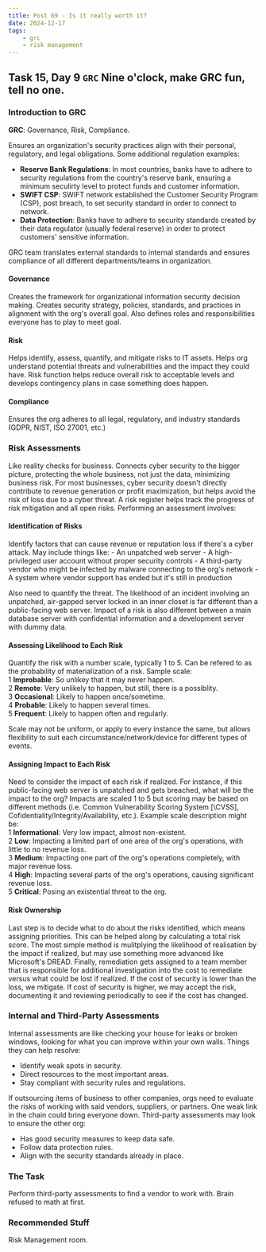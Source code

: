 ```yaml
---
title: Post 69 - Is it really worth it?
date: 2024-12-17
tags:
    - grc
    - risk management
---
```

## Task 15, Day 9 `GRC` Nine o'clock, make GRC fun, tell no one.  

### Introduction to GRC
**GRC**: Governance, Risk, Compliance.  

Ensures an organization's security practices align with their personal, regulatory, and legal obligations. Some additional regulation examples:  
 - **Reserve Bank Regulations**: In most countries, banks have to adhere to security regulations from the country's reserve bank, ensuring a minimum seculirty level to protect funds and customer information.
 - **SWIFT CSP**: SWIFT network established the Customer Security Program (CSP), post breach, to set security standard in order to connect to network.
 - **Data Protection**: Banks have to adhere to security standards created by their data regulator (usually federal reserve) in order to protect customers' sensitive information.  

GRC team translates external standards to internal standards and ensures compliance of all different departments/teams in organization.  

#### Governance
Creates the framework for organizational information security decision making. Creates security strategy, policies, standards, and practices in alignment with the org's overall goal. Also defines roles and responsibilities everyone has to play to meet goal.  

#### Risk
Helps identify, assess, quantify, and mitigate risks to IT assets. Helps org understand potential threats and vulnerabilities and the impact they could have. Risk function helps reduce overall risk to acceptable levels and develops contingency plans in case something does happen.  

#### Compliance
Ensures the org adheres to all legal, regulatory, and industry standards (GDPR, NIST, ISO 27001, etc.)  

### Risk Assessments
Like reality checks for business. Connects cyber security to the bigger picture, protecting the whole business, not just the data, minimizing business risk. For most businesses, cyber security doesn't directly contribute to revenue generation or profit maximization, but helps avoid the risk of loss due to a cyber threat. A risk register helps track the progress of risk mitigation and all open risks. Performing an assessment involves:  

#### Identification of Risks
Identify factors that can cause revenue or reputation loss if there's a cyber attack. May include things like:
    - An unpatched web server
    - A high-privileged user account without proper security controls
    - A third-party vendor who might be infected by malware connecting to the org's network
    - A system where vendor support has ended but it's still in production  

Also need to quantify the threat. The likelihood of an incident involving an unpatched, air-gapped server locked in an inner closet is far different than a public-facing web server. Impact of a risk is also different between a main database server with confidential information and a development server with dummy data.

#### Assessing Likelihood to Each Risk
Quantify the risk with a number scale, typically 1 to 5. Can be refered to as the probability of materialization of a risk. Sample scale:  
  1 **Improbable**: So unlikey that it may never happen.  
  2 **Remote**: Very unlikely to happen, but still, there is a possiblity.  
  3 **Occasional**: Likely to happen once/sometime.  
  4 **Probable**: Likely to happen several times.  
  5 **Frequent**: Likely to happen often and regularly.  

Scale may not be uniform, or apply to every instance the same, but allows flexibility to suit each circumstance/network/device for different types of events.  

#### Assigning Impact to Each Risk
Need to consider the impact of each risk if realized. For instance, if this public-facing web server is unpatched and gets breached, what will be the impact to the org? Impacts are scaled 1 to 5 but scoring may be based on different methods (i.e. Common Vulnerability Scoring System [\CVSS], Cofidentiality/Integrity/Availability, etc.). Example scale description might be:  
  1 **Informational**: Very low impact, almost non-existent.  
  2 **Low**: Impacting a limited part of one area of the org's operations, with little to no revenue loss.  
  3 **Medium**: Impacting one part of the org's operations completely, with major revenue loss.  
  4 **High**: Impacting several parts of the org's operations, causing significant revenue loss.  
  5 **Critical**: Posing an existential threat to the org.  

#### Risk Ownership
Last step is to decide what to do about the risks identified, which means assigning priorities. This can be helped along by calculating a total risk score. The most simple method is mulitplying the likelihood of realisation by the impact if realized, but may use something more advanced like Microsoft's DREAD. Finally, remediation gets assigned to a team member that is responsible for additional investigation into the cost to remediate versus what could be lost if realized. If the cost of security is lower than the loss, we mitigate. If cost of security is higher, we may accept the risk, documenting it and reviewing periodically to see if the cost has changed.  

### Internal and Third-Party Assessments
Internal assessments are like checking your house for leaks or broken windows, looking for what you can improve within your own walls. Things they can help resolve:  
  - Identify weak spots in security.
  - Direct resources to the most important areas.
  - Stay compliant with security rules and regulations.  

If outsourcing items of business to other companies, orgs need to evaluate the risks of working with said vendors, suppliers, or partners. One weak link in the chain could bring everyone down. Third-party assessments may look to ensure the other org:  
  - Has good security measures to keep data safe.
  - Follow data protection rules.
  - Align with the security standards already in place.  

### The Task
Perform third-party assessments to find a vendor to work with. Brain refused to math at first.

### Recommended Stuff
Risk Management room.